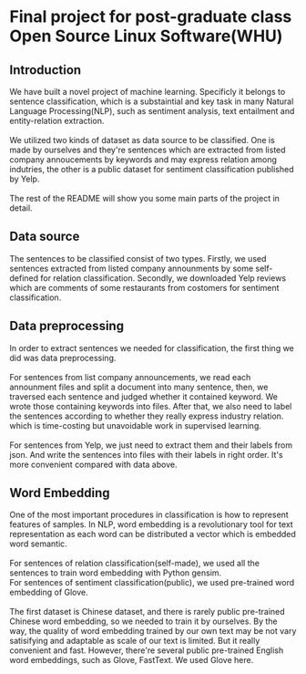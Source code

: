 # Final project for post-graduate class Open Source Linux Software(WHU)
## Introduction
We have built a novel project of machine learning. Specificly it belongs to sentence classification, which is a substaintial and key task in 
many Natural Language Processing(NLP), such as sentiment analysis, text entailment and entity-relation extraction. <br><br>
We utilized two kinds of dataset as data source to be classified. One is made by ourselves and they're sentences which are extracted from 
listed company annoucements by keywords and may express relation among indutries, the other is a public dataset for sentiment classification published by Yelp.<br><br>
The rest of the README will show you some main parts of the project in detail.
## Data source
The sentences to be classified consist of two types. Firstly, we used sentences extracted from listed company announments by some self-defined for relation classification. Secondly, we downloaded Yelp reviews which are comments of some restaurants from costomers for sentiment classification.
## Data preprocessing
In order to extract sentences we needed for classification, the first thing we did was data preprocessing. <br><br>
For sentences from list company announcements, we read each announment files and split a document into many sentence, then, we traversed 
each sentence and judged whether it contained keyword. We wrote those containing keywords into files. After that, we also need to label the 
sentences according to whether they really express industry relation. which is time-costing but unavoidable work in supervised learning.<br><br>
For sentences from Yelp, we just need to extract them and their labels from json. And write the sentences into files with their labels in right order. It's more convenient compared with data above.
## Word Embedding
One of the most important procedures in classification is how to represent features of samples. In NLP, word embedding is a revolutionary tool for text representation as each word can be distributed a vector which is embedded word semantic.<br><br>
For sentences of relation classification(self-made), we used all the sentences to train word embedding with Python gensim. <br>
For sentences of sentiment classification(public), we used pre-trained word embedding of Glove. <br><br>
The first dataset is Chinese dataset, and there is rarely public pre-trained Chinese word embedding, so we needed to train it by ourselves. 
By the way, the quality of word embedding trained by our own text may be not vary satisifying and adaptable as scale of our text is limited. But it really convenient and fast.
However, there're several public pre-trained English word embeddings, such as Glove, FastText. We used Glove here.
